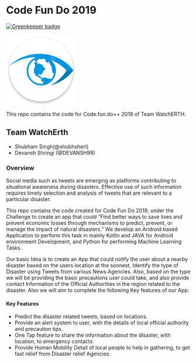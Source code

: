 # Code Fun Do 2019

[![Greenkeeper badge](https://badges.greenkeeper.io/shubhsherl/CodeFunDo.svg)](https://greenkeeper.io/)

![Watcherth](App/app/src/main/res/mipmap-xxxhdpi/ic_launcher.png?raw=true "Watcherth")

This repo contains the code for Code.fun.do++ 2019 of Team WatchERTH.

## Team WatchErth

* Shubham Singh(@shubhsherl)
* Devansh Shringi (@DEVANSH99)

### Overview

Social media such as tweets are emerging as platforms contributing to situational awareness during disasters. Effective use of such information requires timely selection and analysis of tweets that are relevant to a particular disaster. 

This repo contains the code created for Code Fun Do 2019, under the Challenge to create an app that could “Find better ways to save lives and prevent economic losses through mechanisms to predict, prevent, or manage the impact of natural disasters.” We develop an Android based Application to perform this task in mainly Kotlin and JAVA for Android environment Development, and Python for performing Machine Learning Tasks.

Our basic Idea is to create an App that could notify the user about a nearby disaster based on the users location at the soonest, Identify the type of Disaster using Tweets from various News Agencies. Also, based on the type we will be providing the basic precautions user could take, and also provide contact Information of the Official Authorities in the region related to the disaster.
Also we will aim to complete the following Key features of our App:

#### Key Features
* Predict the disaster related tweets, based on locations.
* Provide an alert system to user, with the details of local official authority and precaution tips. 
* One Tap feature to share the information about the disaster, with location, to emergency contacts.
* Provide Human Mobility Detail of local people to help in gathering, to get fast relief from Disaster relief Agencies.
